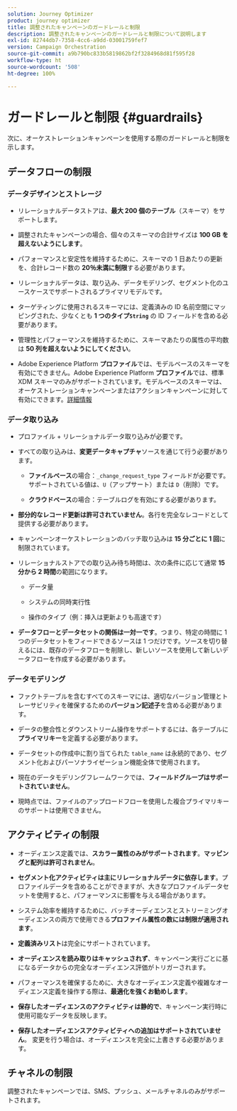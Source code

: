 ```yaml
---
solution: Journey Optimizer
product: journey optimizer
title: 調整されたキャンペーンのガードレールと制限
description: 調整されたキャンペーンのガードレールと制限について説明します
exl-id: 82744db7-7358-4cc6-a9dd-03001759fef7
version: Campaign Orchestration
source-git-commit: a9b790bc833b5819862bf2f3284968d81f595f28
workflow-type: ht
source-wordcount: '508'
ht-degree: 100%

---
```



# ガードレールと制限 {#guardrails}

次に、オーケストレーションキャンペーンを使用する際のガードレールと制限を示します。

## データフローの制限

### データデザインとストレージ

* リレーショナルデータストアは、**最大 200 個のテーブル**（スキーマ）をサポートします。

* 調整されたキャンペーンの場合、個々のスキーマの合計サイズは **100 GB を超えないようにします**。

* パフォーマンスと安定性を維持するために、スキーマの 1 日あたりの更新を、合計レコード数の **20％未満に制限**&#x200B;する必要があります。

* リレーショナルデータは、取り込み、データモデリング、セグメント化のユースケースでサポートされるプライマリモデルです。

* ターゲティングに使用されるスキーマには、定義済みの ID 名前空間にマッピングされた、少なくとも **1 つのタイプ`String`** の ID フィールドを含める必要があります。

* 管理性とパフォーマンスを維持するために、スキーマあたりの属性の平均数は **50 列を超えないようにしてください**。

* Adobe Experience Platform **プロファイル**&#x200B;では、モデルベースのスキーマを有効にできません。Adobe Experience Platform **プロファイル**&#x200B;では、標準 XDM スキーマのみがサポートされています。モデルベースのスキーマは、オーケストレーションキャンペーンまたはアクションキャンペーンに対して有効にできます。[詳細情報](https://experienceleague.adobe.com/ja/docs/experience-platform/catalog/datasets/user-guide#enable-profile)

### データ取り込み

* プロファイル + リレーショナルデータ取り込みが必要です。

* すべての取り込みは、**変更データキャプチャ**&#x200B;ソースを通じて行う必要があります。

   * **ファイルベース**&#x200B;の場合：`_change_request_type` フィールドが必要です。サポートされている値は、`U`（アップサート）または `D`（削除）です。

   * **クラウドベース**&#x200B;の場合：テーブルログを有効にする必要があります。

* **部分的なレコード更新は許可されていません**。各行を完全なレコードとして提供する必要があります。

* キャンペーンオーケストレーションのバッチ取り込みは **15 分ごとに 1 回**&#x200B;に制限されています。

* リレーショナルストアでの取り込み待ち時間は、次の条件に応じて通常 **15 分から 2 時間**&#x200B;の範囲になります。

   * データ量

   * システムの同時実行性

   * 操作のタイプ（例：挿入は更新よりも高速です）

* **データフローとデータセットの関係は一対一です**。つまり、特定の時間に 1 つのデータセットをフィードできるソースは 1 つだけです。ソースを切り替えるには、既存のデータフローを削除し、新しいソースを使用して新しいデータフローを作成する必要があります。

### データモデリング

* ファクトテーブルを含むすべてのスキーマには、適切なバージョン管理とトレーサビリティを確保するための&#x200B;**バージョン記述子**&#x200B;を含める必要があります。

* データの整合性とダウンストリーム操作をサポートするには、各テーブルに&#x200B;**プライマリキー**&#x200B;を定義する必要があります。

* データセットの作成中に割り当てられた `table_name` は永続的であり、セグメント化およびパーソナライゼーション機能全体で使用されます。

* 現在のデータモデリングフレームワークでは、**フィールドグループはサポートされていません**。

* 現時点では、ファイルのアップロードフローを使用した複合プライマリキーのサポートは使用できません。

## アクティビティの制限

* オーディエンス定義では、**スカラー属性のみがサポートされます**。**マッピングと配列は許可されません**。

* **セグメント化アクティビティは主にリレーショナルデータに依存します**。プロファイルデータを含めることができますが、大きなプロファイルデータセットを使用すると、パフォーマンスに影響を与える場合があります。

* システム効率を維持するために、バッチオーディエンスとストリーミングオーディエンスの両方で使用できる&#x200B;**プロファイル属性の数には制限が適用されます**。

* **定義済みリスト**&#x200B;は完全にサポートされています。

* **オーディエンスを読み取りはキャッシュされず**、キャンペーン実行ごとに基になるデータからの完全なオーディエンス評価がトリガーされます。

* パフォーマンスを確保するために、大きなオーディエンス定義や複雑なオーディエンス定義を操作する際は、**最適化を強くお勧めします**。

* **保存したオーディエンスのアクティビティは静的で**、キャンペーン実行時に使用可能なデータを反映します。

* **保存したオーディエンスアクティビティへの追加はサポートされていません**。 変更を行う場合は、オーディエンスを完全に上書きする必要があります。

## チャネルの制限

調整されたキャンペーンでは、SMS、プッシュ、メールチャネルのみがサポートされます。
